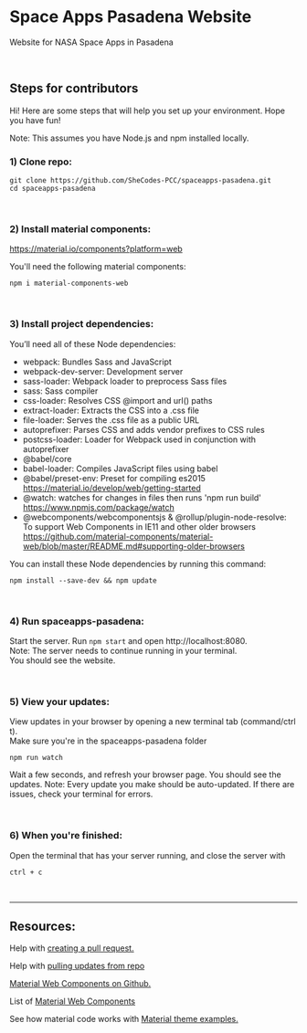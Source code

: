 # Space Apps Pasadena Website

Website for NASA Space Apps in Pasadena

<br>

## Steps for contributors

Hi! Here are some steps that will help you set up your environment.
Hope you have fun!

Note: This assumes you have Node.js and npm installed locally.

### 1) Clone repo:

```
git clone https://github.com/SheCodes-PCC/spaceapps-pasadena.git
cd spaceapps-pasadena
```

<br>

### 2) Install material components:

https://material.io/components?platform=web

You'll need the following material components:

```
npm i material-components-web
```

<br>

### 3) Install project dependencies:

You’ll need all of these Node dependencies:

- webpack: Bundles Sass and JavaScript
- webpack-dev-server: Development server
- sass-loader: Webpack loader to preprocess Sass files
- sass: Sass compiler
- css-loader: Resolves CSS @import and url() paths
- extract-loader: Extracts the CSS into a .css file
- file-loader: Serves the .css file as a public URL
- autoprefixer: Parses CSS and adds vendor prefixes to CSS rules
- postcss-loader: Loader for Webpack used in conjunction with autoprefixer
- @babel/core
- babel-loader: Compiles JavaScript files using babel
- @babel/preset-env: Preset for compiling es2015
  <br>
  https://material.io/develop/web/getting-started
  <br>
- @watch: watches for changes in files then runs 'npm run build'
  https://www.npmjs.com/package/watch
  <br>
- @webcomponents/webcomponentsjs & @rollup/plugin-node-resolve: To support Web Components in IE11 and other older browsers
  https://github.com/material-components/material-web/blob/master/README.md#supporting-older-browsers

You can install these Node dependencies by running this command:

```
npm install --save-dev && npm update
```

<br>

### 4) Run spaceapps-pasadena:

Start the server. Run `npm start` and open http://localhost:8080.
<br>
Note: The server needs to continue running in your terminal.
<br>
You should see the website.

<br>

### 5) View your updates:

View updates in your browser by opening a new terminal tab (command/ctrl t).
<br>
Make sure you're in the spaceapps-pasadena folder
<br>

```
npm run watch
```

Wait a few seconds, and refresh your browser page. You should see the updates.
Note: Every update you make should be auto-updated. If there are issues, check your terminal for errors.

<br>

### 6) When you're finished:

Open the terminal that has your server running, and close the server with

```
ctrl + c
```

<br>

---

## Resources:

Help with <a href="https://docs.github.com/en/github/collaborating-with-pull-requests/proposing-changes-to-your-work-with-pull-requests/creating-a-pull-request" target="_blank">creating a pull request.</a>

Help with <a href="https://docs.github.com/en/get-started/using-git/getting-changes-from-a-remote-repository#pulling-changes-from-a-remote-repository" target="\_blank"> pulling updates from repo

Material Web Components on<a href="https://github.com/material-components/material-web" target="_blank"> Github. </a>

List of <a href="https://material.io/components?platform=web" target="_blank">Material Web Components</a>

See how material code works with <a href="https://glitch.com/~material-theme-builder" target="_blank">Material theme examples.</a>

